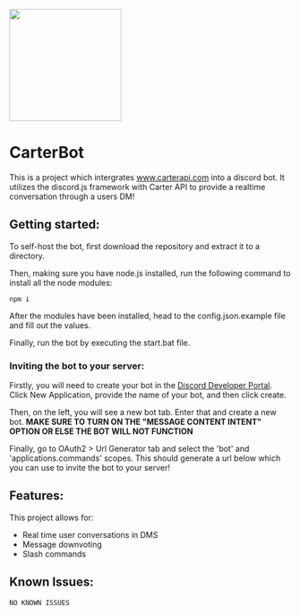 <a href="https://www.carterapi.com"><img src="https://151297354-files.gitbook.io/~/files/v0/b/gitbook-x-prod.appspot.com/o/spaces%2FciRkFwFdI6llRRifmbqJ%2Fuploads%2FrWJk4wUxapMwAgqOV3Np%2FBUILT-WITH-CARTER.svg?alt=media&token=32f7a446-b9b8-4ded-9263-1c11158c9c2f" style="width: 200px;" /></a>

# CarterBot
This is a project which intergrates www.carterapi.com into a discord bot. It utilizes the discord.js framework with Carter API to provide a realtime conversation through a users DM!

## Getting started:
To self-host the bot, first download the repository and extract it to a directory.

Then, making sure you have node.js installed, run the following command to install all the node modules:
```
npm i
```
After the modules have been installed, head to the config.json.example file and fill out the values.

Finally, run the bot by executing the start.bat file.

### Inviting the bot to your server:
Firstly, you will need to create your bot in the [Discord Developer Portal](https://discord.com/developers/applications/). Click New Application, provide the name of your bot, and then click create.

Then, on the left, you will see a new bot tab. Enter that and create a new bot.
**MAKE SURE TO TURN ON THE "MESSAGE CONTENT INTENT" OPTION OR ELSE THE BOT WILL NOT FUNCTION**

Finally, go to OAuth2 > Url Generator tab and select the 'bot' and 'applications.commands' scopes. This should generate a url below which you can use to invite the bot to your server!

## Features:
This project allows for:
- Real time user conversations in DMS
- Message downvoting
- Slash commands

## Known Issues:

```NO KNOWN ISSUES```